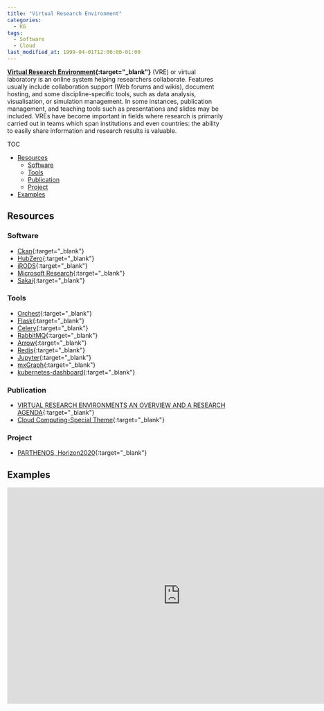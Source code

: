 ```yaml
---
title: "Virtual Research Environment"
categories:
  - KG
tags:
  - Software
  - Cloud
last_modified_at: 1999-04-01T12:00:00-01:00
---
```


**[Virtual Research Environment](https://en.wikipedia.org/wiki/Virtual_research_environment){:target="_blank"}** (VRE) or virtual laboratory is an online system helping researchers collaborate. Features usually include collaboration support (Web forums and wikis), document hosting, and some discipline-specific tools, such as data analysis, visualisation, or simulation management. In some instances, publication management, and teaching tools such as presentations and slides may be included. VREs have become important in fields where research is primarily carried out in teams which span institutions and even countries: the ability to easily share information and research results is valuable.

TOC

- [Resources](#resources)
  - [Software](#software)
  - [Tools](#tools)
  - [Publication](#publication)
  - [Project](#project)
- [Examples](#examples)


## Resources

### Software

- [Ckan](https://ckan.org){:target="_blank"}
- [HubZero](https://hubzero.org){:target="_blank"}
- [iRODS](https://irods.org){:target="_blank"}
- [Microsoft Research](https://www.microsoft.com/en-us/research/){:target="_blank"}
- [Sakai](https://www.sakailms.org){:target="_blank"}

### Tools

- [Orchest](https://www.orchest.io){:target="_blank"}
- [Flask](https://flask.palletsprojects.com/en/1.1.x/){:target="_blank"}
- [Celery](https://docs.celeryproject.org/en/stable/index.html){:target="_blank"}
- [RabbitMQ](https://www.rabbitmq.com/){:target="_blank"}
- [Arrow](https://arrow.apache.org/){:target="_blank"}
- [Redis](https://redis.io/){:target="_blank"}
- [Jupyter](https://jupyter.org/){:target="_blank"}
- [mxGraph](https://jgraph.github.io/mxgraph/){:target="_blank"}
- [kubernetes-dashboard](https://github.com/kubernetes/dashboard){:target="_blank"}

### Publication

- [VIRTUAL RESEARCH ENVIRONMENTS AN OVERVIEW AND A RESEARCH AGENDA](/assets/images/posts/1999-04-01-VRE/VIRTUAL%20RESEARCH%20ENVIRONMENTS%20AN%20OVERVIEW%20AND%20A%20RESEARCH%20AGENDA.pdf){:target="_blank"}
- [Cloud Computing-Special Theme](/assets/images/posts/1999-04-01-VRE/Cloud%20Computing-Special%20Theme.pdf){:target="_blank"}

### Project

- [PARTHENOS, Horizon2020](https://www.parthenos-project.eu){:target="_blank"}

## Examples

<iframe width="800" height="500" frameborder="0" src="http://pythontutor.com/iframe-embed.html#code=%23%20decorator%20function%20to%20capitalize%20names%0Adef%20names_decorator%28function%29%3A%0A%20%20%20%20def%20wrapper%28arg1,%20arg2%29%3A%0A%20%20%20%20%20%20%20%20arg1%20%3D%20arg1.capitalize%28%29%0A%20%20%20%20%20%20%20%20arg2%20%3D%20arg2.capitalize%28%29%0A%20%20%20%20%20%20%20%20string_hello%20%3D%20function%28arg1,%20arg2%29%0A%20%20%20%20%20%20%20%20print%28'names_decorator',%20string_hello%29%0A%20%20%20%20%20%20%20%20return%20string_hello%0A%20%20%20%20return%20wrapper%0A%0A%23%20decorator%20function%20to%20convert%20to%20lowercase%0Adef%20lowercase_decorator%28function%29%3A%0A%20%20%20%20def%20wrapper%28arg1,%20arg2%29%3A%0A%20%20%20%20%20%20%20%20func%20%3D%20function%28arg1,%20arg2%29%0A%20%20%20%20%20%20%20%20string_lowercase%20%3D%20func.lower%28%29%0A%20%20%20%20%20%20%20%20print%28'lowercase_decorator',%20string_lowercase%29%0A%20%20%20%20%20%20%20%20return%20string_lowercase%0A%20%20%20%20return%20wrapper%0A%0A%23%20decorator%20function%20to%20split%20words%0Adef%20splitter_decorator%28function%29%3A%0A%20%20%20%20def%20wrapper%28arg1,%20arg2%29%3A%0A%20%20%20%20%20%20%20%20func%20%3D%20function%28arg1,%20arg2%29%0A%20%20%20%20%20%20%20%20string_split%20%3D%20func.split%28%29%0A%20%20%20%20%20%20%20%20print%28'splitter_decorator',%20string_split%29%0A%20%20%20%20%20%20%20%20return%20string_split%0A%20%20%20%20return%20wrapper%0A%0A%40splitter_decorator%20%20%20%20%23%20this%20is%20executed%20next%0A%40lowercase_decorator%20%20%20%20%23%20this%20is%20executed%20first%0A%40names_decorator%0Adef%20say_hello%28name1,%20name2%29%3A%0A%20%20%20%20return%20'Hello%20'%20%2B%20name1%20%2B%20'!%20Hello%20'%20%2B%20name2%20%2B%20'!'%0A%0Asay_hello%28'sara',%20'ansh'%29&codeDivHeight=400&codeDivWidth=350&cumulative=false&curInstr=41&heapPrimitives=nevernest&origin=opt-frontend.js&py=3&rawInputLstJSON=%5B%5D&textReferences=false"> </iframe>
